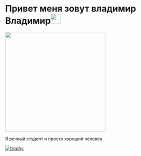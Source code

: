 # Привет меня зовут владимир Владимир<img src="https://github.com/blackcater/blackcater/raw/main/images/Hi.gif" height="32"/>
<img src="https://sun9-76.userapi.com/c9804/u13221459/102278902/x_696f1816.jpg" height="320"/>

Я вечный студент и просто хороший человек



[![trophy](https://github-profile-trophy.vercel.app/?username=belenkiy-lab)](https://github.com/belenkiy-lab/)
